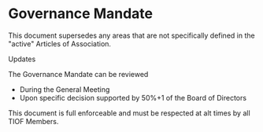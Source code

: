 # Governance Mandate



This document supersedes any areas that are not specifically defined in the "active" Articles of Association.



Updates

The Governance Mandate can be reviewed

* During the General Meeting
* Upon specific decision supported by 50%+1 of the Board of Directors



This document is full enforceable and must be respected at alt times by all TIOF Members.







